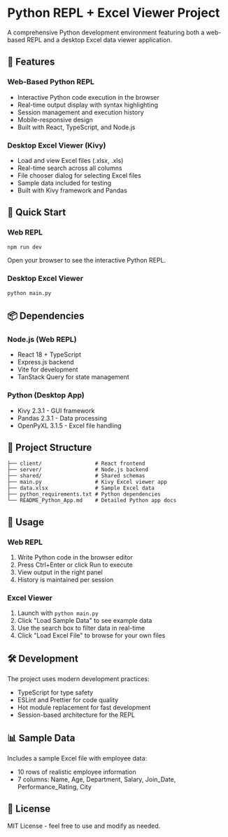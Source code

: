 # Python REPL + Excel Viewer Project

A comprehensive Python development environment featuring both a web-based REPL and a desktop Excel data viewer application.

## 🌟 Features

### Web-Based Python REPL
- Interactive Python code execution in the browser
- Real-time output display with syntax highlighting
- Session management and execution history
- Mobile-responsive design
- Built with React, TypeScript, and Node.js

### Desktop Excel Viewer (Kivy)
- Load and view Excel files (.xlsx, .xls)
- Real-time search across all columns
- File chooser dialog for selecting Excel files
- Sample data included for testing
- Built with Kivy framework and Pandas

## 🚀 Quick Start

### Web REPL
```bash
npm run dev
```
Open your browser to see the interactive Python REPL.

### Desktop Excel Viewer
```bash
python main.py
```

## 📦 Dependencies

### Node.js (Web REPL)
- React 18 + TypeScript
- Express.js backend
- Vite for development
- TanStack Query for state management

### Python (Desktop App)
- Kivy 2.3.1 - GUI framework
- Pandas 2.3.1 - Data processing
- OpenPyXL 3.1.5 - Excel file handling

## 📁 Project Structure

```
├── client/                 # React frontend
├── server/                 # Node.js backend
├── shared/                 # Shared schemas
├── main.py                 # Kivy Excel viewer app
├── data.xlsx               # Sample Excel data
├── python_requirements.txt # Python dependencies
└── README_Python_App.md    # Detailed Python app docs
```

## 🎯 Usage

### Web REPL
1. Write Python code in the browser editor
2. Press Ctrl+Enter or click Run to execute
3. View output in the right panel
4. History is maintained per session

### Excel Viewer
1. Launch with `python main.py`
2. Click "Load Sample Data" to see example data
3. Use the search box to filter data in real-time
4. Click "Load Excel File" to browse for your own files

## 🛠️ Development

The project uses modern development practices:
- TypeScript for type safety
- ESLint and Prettier for code quality
- Hot module replacement for fast development
- Session-based architecture for the REPL

## 📊 Sample Data

Includes a sample Excel file with employee data:
- 10 rows of realistic employee information
- 7 columns: Name, Age, Department, Salary, Join_Date, Performance_Rating, City

## 📝 License

MIT License - feel free to use and modify as needed.
